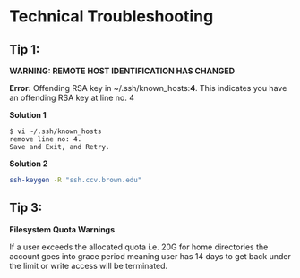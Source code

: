 # Technical Troubleshooting

## Tip 1: 

**WARNING: REMOTE HOST IDENTIFICATION HAS CHANGED**

**Error:** Offending RSA key in ~/.ssh/known\_hosts:**4**. This indicates you have an offending RSA key at line no. 4

**Solution 1**

```
$ vi ~/.ssh/known_hosts
remove line no: 4.
Save and Exit, and Retry.
```

**Solution 2**

```bash
ssh-keygen -R "ssh.ccv.brown.edu"
```



## Tip 3:

**Filesystem Quota Warnings**

If a user exceeds the allocated quota i.e. 20G for home directories the account goes into grace period meaning user has 14 days to get back under the limit or write access will be terminated. 

